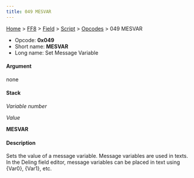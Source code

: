 ```yaml
---
title: 049 MESVAR
---
```


[Home](../../../../Main%20Page.md) > [FF8](../../../../FF8.md) > [Field](../../../Field.md) > [Script](../../Script.md) > [Opcodes](../Opcodes.md) > 049 MESVAR

-   Opcode: **0x049**
-   Short name: **MESVAR**
-   Long name: Set Message Variable

#### Argument

none

#### Stack

  
*Variable number*

*Value*

**MESVAR**

#### Description

Sets the value of a message variable. Message variables are used in
texts. In the Deling field editor, message variables can be placed in
text using {Var0}, {Var1}, etc.
